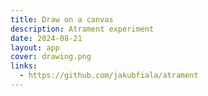 ```yaml
---
title: Draw on a canvas
description: Atrament experiment
date: 2024-08-21
layout: app
cover: drawing.png
links:
  - https://github.com/jakubfiala/atrament
---
```


<script setup>
import { defineClientComponent } from 'vitepress'

const Atrament = defineClientComponent(() => import('./Atrament.vue'))
</script>

<Atrament/>
